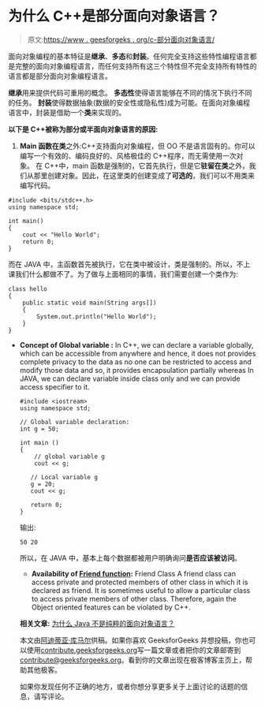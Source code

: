 # 为什么 C++是部分面向对象语言？

> 原文:[https://www . geesforgeks . org/c-部分面向对象语言/](https://www.geeksforgeeks.org/c-partially-object-oriented-language/)

面向对象编程的基本特征是**继承**、**多态**和**封装**。任何完全支持这些特性编程语言都是完整的面向对象编程语言，而任何支持所有这三个特性但不完全支持所有特性的语言都是部分面向对象编程语言。

**继承**用来提供代码可重用的概念。
**多态性**使得语言能够在不同的情况下执行不同的任务。
**封装**使得数据抽象(数据的安全性或隐私性)成为可能。在面向对象编程语言中，封装是借助一个**类**来实现的。

**以下是 C++被称为部分或半面向对象语言的原因:**

1.  **Main 函数在类**之外:C++支持面向对象编程，但 OO 不是语言固有的。你可以编写一个有效的、编码良好的、风格极佳的 C++程序，而无需使用一次对象。
    在 C++中，main 函数是强制的，它首先执行，但是它**驻留在类**之外，我们从那里创建对象。因此，在这里类的创建变成了**可选的**，我们可以不用类来编写代码。

```
#include <bits/stdc++.h>
using namespace std;

int main()
{
    cout << "Hello World";
    return 0;
}
```

而在 JAVA 中，主函数首先被执行，它在类中被设计，类是强制的。所以，不上课我们什么都做不了。为了做与上面相同的事情，我们需要创建一个类作为:

```
class hello
{
    public static void main(String args[])
    {
        System.out.println("Hello World");
    }
}
```

*   **Concept of Global variable :** In C++, we can declare a variable globally, which can be accessible from anywhere and hence, it does not provides complete privacy to the data as no one can be restricted to access and modify those data and so, it provides encapsulation partially whereas In JAVA, we can declare variable inside class only and we can provide access specifier to it.

    ```
    #include <iostream>
    using namespace std;

    // Global variable declaration:
    int g = 50;

    int main () 
    {
        // global variable g
        cout << g;

       // Local variable g
       g = 20;
       cout << g;

       return 0;
    }
    ```

    输出:

    ```
    50 20 
    ```

    所以，在 JAVA 中，基本上每个数据都被用户明确询问**是否应该被访问**。

    *   **Availability of [Friend function](https://www.geeksforgeeks.org/friend-class-function-cpp/):** Friend Class A friend class can access private and protected members of other class in which it is declared as friend. It is sometimes useful to allow a particular class to access private members of other class.
    Therefore, again the Object oriented features can be violated by C++.

     **相关文章:** [为什么 Java 不是纯粹的面向对象语言？](https://www.geeksforgeeks.org/java-not-purely-object-oriented-language/)

    本文由[阿迪蒂亚·库马尔](https://www.linkedin.com/in/aditya-kumar-837315100/)供稿。如果你喜欢 GeeksforGeeks 并想投稿，你也可以使用[contribute.geeksforgeeks.org](http://contribute.geeksforgeeks.org)写一篇文章或者把你的文章邮寄到 contribute@geeksforgeeks.org。看到你的文章出现在极客博客主页上，帮助其他极客。

    如果你发现任何不正确的地方，或者你想分享更多关于上面讨论的话题的信息，请写评论。